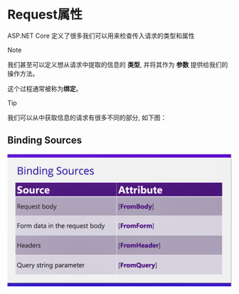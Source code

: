 # Request属性

ASP.NET Core 定义了很多我们可以用来检查传入请求的类型和属性

> [!NOTE]
>
> 我们甚至可以定义想从请求中提取的信息的 **类型**, 并将其作为 **参数** 提供给我们的操作方法。

这个过程通常被称为**绑定**。

> [!TIP]
>
> 我们可以从中获取信息的请求有很多不同的部分, 如下图：

## Binding Sources

![Request属性](./imgs/Request属性.png)
